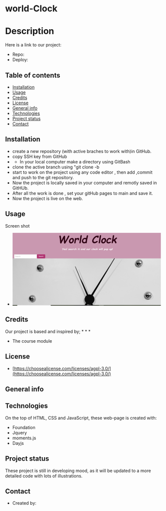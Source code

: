 #  world-Clock

# Description
 
  
  Here is a link to our project:

   * Repo: 
   * Deploy: 

## Table of contents

* [Installation](#installation)
* [Usage](#usage)
* [Credits](#credits)
* [License](#license)
* [General info](#genral-info)
* [Technologies](#technologies)
* [Project status](#project-status)
* [Contact](#contact)

## Installation
* create a new repository (with active braches to work with)in GitHub.
* copy SSH key from GitHub
* * In your local computer make a directory using GitBash
* clone the active branch using "git clone <paste the ssh key here> -b <active branch name> 
* start to work on the project using any code editor , then add ,commit and push to the git repository.
* Now the project is locally saved in your computer and remotly saved in GitHUb.
* After all the work is done , set your gitHub pages to main and save it.
* Now the project is live on the web.

## Usage 
Screen shot 
* ![World clock demo](./assets/images/world-clock.png)


## Credits
Our project is based and inspired by;
 * 
 * 
 * 
 * The course module

 ## License
* [https://choosealicense.com/licenses/agpl-3.0/](https://choosealicense.com/licenses/agpl-3.0/)


## General info



## Technologies
On the top of  HTML, CSS and JavaScript, these web-page is created with:
* Foundation
* Jquery
* moments.js
* Dayjs

## Project status
These project is still in developing mood, as it will be updated to a more detailed code with lots of illustrations.


## Contact
 * Created by: 
 
